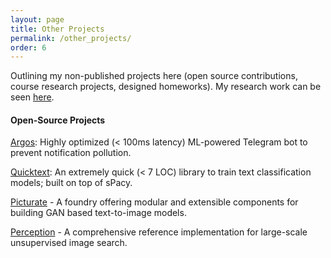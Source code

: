 ```yaml
---
layout: page
title: Other Projects
permalink: /other_projects/
order: 6
---
```


Outlining my non-published projects here (open source contributions, course research projects, designed homeworks). My research work can be seen [here](/research/).

#### **Open-Source Projects**

[Argos](https://github.com/GDGVIT/Priority-Msg-Bot): Highly optimized (< 100ms latency) ML-powered Telegram bot to prevent notification pollution.

[Quicktext](https://github.com/GDGVIT/quicktext): An extremely quick (< 7 LOC) library to train text classification models; built on top of sPacy.

[Picturate](https://github.com/picturate/picturate) - A foundry offering modular and extensible components for building GAN based text-to-image models.

[Perception](https://github.com/ramaneswaran/perception) - A comprehensive reference implementation for large-scale unsupervised image search.

<!-- [Inference Networks for Structured Prediction](https://github.com/TheShadow29/infnet-spen) - A TensorFlow implementation for the multi-label classification experiments in [Learning Approximate Inference Networks for Structured Prediction](https://arxiv.org/abs/1803.03376). Also contains experiments on the [FIGMENT](http://cistern.cis.lmu.de/figment/) dataset and a extension to Inference Network training algorithm based on [Wasserstein GANs](https://arxiv.org/abs/1704.00028) ([report](https://people.cs.umass.edu/~kalpesh/infnet.pdf)).

[Diversity Sampling in Machine Learning](http://github.com/martiansideofthemoon/diversity-sampling) - An implementation of [Diverse Beam Search for Neural Networks](https://arxiv.org/abs/1610.02424) in Language Modelling. Also contains the original (slightly modified code) for the interactive segmentation experiments in [Diverse M-Best Solutions in MRFs](http://ttic.uchicago.edu/~gregory/papers/MBestModes.pdf) ([report](https://people.cs.umass.edu/~kalpesh/diversity.pdf)).

[Macro Actions in Reinforcement Learning](https://github.com/martiansideofthemoon/macro-action-rl) - A suite of five algorithms (including ideas from "[Learning to Repeat: Fine Grained Action Repetition for Deep Reinforcement Learning](https://arxiv.org/abs/1702.06054)") encouraging agents to repeat actions ([report](https://people.cs.umass.edu/~kalpesh/macro.pdf)).

[Single Image Haze Removal](https://github.com/martiansideofthemoon/blind-dehazing) - An implementation of He et al. 2009, "[Single Image Haze Removal using Dark Channel Prior](https://www.robots.ox.ac.uk/~vgg/rg/papers/hazeremoval.pdf)" and an ongoing implementation of Bahat & Irani 2016, "[Blind Dehazing using Internal Patch Recurrence](http://ieeexplore.ieee.org/document/7492870/)" ([report](https://people.cs.umass.edu/~kalpesh/dehaze.pdf)).

[CNNs for Sentence Classification](https://github.com/martiansideofthemoon/tf-sentence-classification) - A TensorFlow 1.1 implementation of Kim 2014, "[Convolutional Neural Networks for Sentence Classification](https://arxiv.org/abs/1408.5882)".  

[Brittle Fracture Simulation](https://github.com/martiansideofthemoon/brittle-fracture-simulation) - Python implementation of O'Brien and Hodgins 1999, "[Graphical Modeling and Animation of Brittle Fracture](http://graphics.berkeley.edu/papers/Obrien-GMA-1999-08/Obrien-GMA-1999-08.pdf)".  

[ECG Signal Analysis](https://github.com/martiansideofthemoon/ecg-analysis) - Python implementation of parts of Christopher Buck, Aneesh Sampath 2013, “[ECG Signal Analysis for Myocardial Infarction Detection.](https://cnx.org/contents/VZtarYnV@2.1:WO1d4SJW@1/Introduction)”.   -->

<!-- #### **Course Materials**

[Homework](https://github.com/martiansideofthemoon/allennlp-probe-hw) on linguistic probe tasks designed for UMass Amherst's grad NLP class using [AllenNLP](https://allennlp.org/).

#### **Open Source Contributions**

* Primary Contributor / Maintainer - [mozilla/wptview](https://github.com/mozilla/wptview)
* Significant Contributions - [mozilla/gecko-dev](https://github.com/mozilla/gecko-dev/) (Firefox), [mozilla/treeherder](https://github.com/mozilla/treeherder), [mozilla/mozilla_ci_tools](https://github.com/mozilla/mozilla_ci_tools)
* Other Contributions - [mozilla-b2g/gaia](https://github.com/mozilla-b2g/gaia/) (Firefox OS), [mozilla-bteam/bmo](https://github.com/mozilla-bteam/bmo) (Bugzilla), [rust-lang-nursery/rust-clippy](https://github.com/rust-lang-nursery/rust-clippy), [arslanbilal/git-cheat-sheet](https://github.com/arslanbilal/git-cheat-sheet), [servo/servo](https://github.com/servo/servo), [w3c/web-platform-tests](https://github.com/w3c/web-platform-tests), [sunpy/sunpy](https://github.com/sunpy/sunpy), [taskcluster/taskcluster-client](https://github.com/taskcluster/taskcluster-client.py/graphs/contributors), [saketkc/fos-proposals](https://github.com/saketkc/fos-proposals), [mozilla/geckodriver](https://github.com/mozilla/geckodriver), [mozilla/pulse_actions](https://github.com/mozilla/pulse_actions)


#### **Indian Language Datasets**

As a part of my RnD project at [IIT Bombay](http://www.iitb.ac.in/), I am releasing the dataset used to train my neural network language models. These have been mined from Wikipedia and I hope this will help further research in language modelling for Indian morphologically rich languages. The folder also contains the original PTB dataset.

* Malayalam (denoted by `ml`)
* Tamil (denoted by `ta`)
* Kannada (denoted by `kn`)
* Telugu (denoted by `te`)
* Hindi (denoted by `hi`)
* PTB (denoted by `ptb`)

All these datasets are compatible with [SRILM](http://www.speech.sri.com/projects/srilm/). Files marked with `unk` have replaced all singletons with `<unk>` tokens. Files marked with `char` are character versions. All datasets have a `train`, `valid` and `test` file. You will find the dataset [here](https://drive.google.com/file/d/0B5Y_SiDYwIObaE52dmZ0YVFXckU/view?usp=sharing).

### **Alternate PDF versions of papers**

RELiC paper: [paper](https://martiansideofthemoon.github.io/assets/relic_paper_gse.pdf)  
RankGen paper: [paper](https://martiansideofthemoon.github.io/assets/rankgen_paper_gse.pdf)   -->